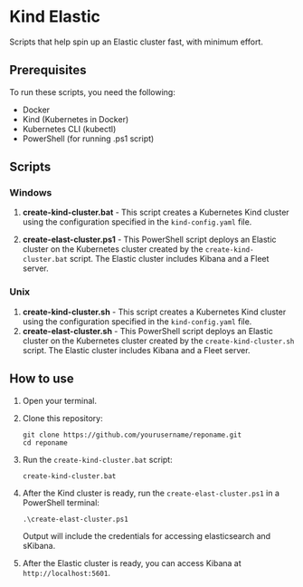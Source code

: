 # Kind Elastic

Scripts that help spin up an Elastic cluster fast, with minimum effort.

## Prerequisites

To run these scripts, you need the following:

- Docker
- Kind (Kubernetes in Docker)
- Kubernetes CLI (kubectl)
- PowerShell (for running .ps1 script)

## Scripts

### Windows ###

1. **create-kind-cluster.bat** - This script creates a Kubernetes Kind cluster using the configuration specified in the `kind-config.yaml` file.

2. **create-elast-cluster.ps1** - This PowerShell script deploys an Elastic cluster on the Kubernetes cluster created by the `create-kind-cluster.bat` script. The Elastic cluster includes Kibana and a Fleet server.


### Unix ###

1. **create-kind-cluster.sh** - This script creates a Kubernetes Kind cluster using the configuration specified in the `kind-config.yaml` file.
2. **create-elast-cluster.sh** - This PowerShell script deploys an Elastic cluster on the Kubernetes cluster created by the `create-kind-cluster.sh` script. The Elastic cluster includes Kibana and a Fleet server.

## How to use

1. Open your terminal.

2. Clone this repository:

    ```
    git clone https://github.com/yourusername/reponame.git
    cd reponame
    ```

3. Run the `create-kind-cluster.bat` script:

    ```
    create-kind-cluster.bat
    ```

  
4. After the Kind cluster is ready, run the `create-elast-cluster.ps1` in a PowerShell terminal:

    ```
    .\create-elast-cluster.ps1
    ```

    Output will include the credentials for accessing elasticsearch and sKibana.
 
 
5. After the Elastic cluster is ready, you can access Kibana at `http://localhost:5601`.

